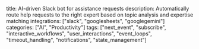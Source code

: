 title: AI-driven Slack bot for assistance requests
description: Automatically route help requests to the right expert based on topic analysis and expertise matching
integrations: ["slack", "googlesheets", "googlegemini"]
categories: ["AI", "Productivity"]
tags: ["next_event", "subscribe", "interactive_workflows", "user_interactions", "event_loops", "timeout_handling", "notifications", "state_management"]
